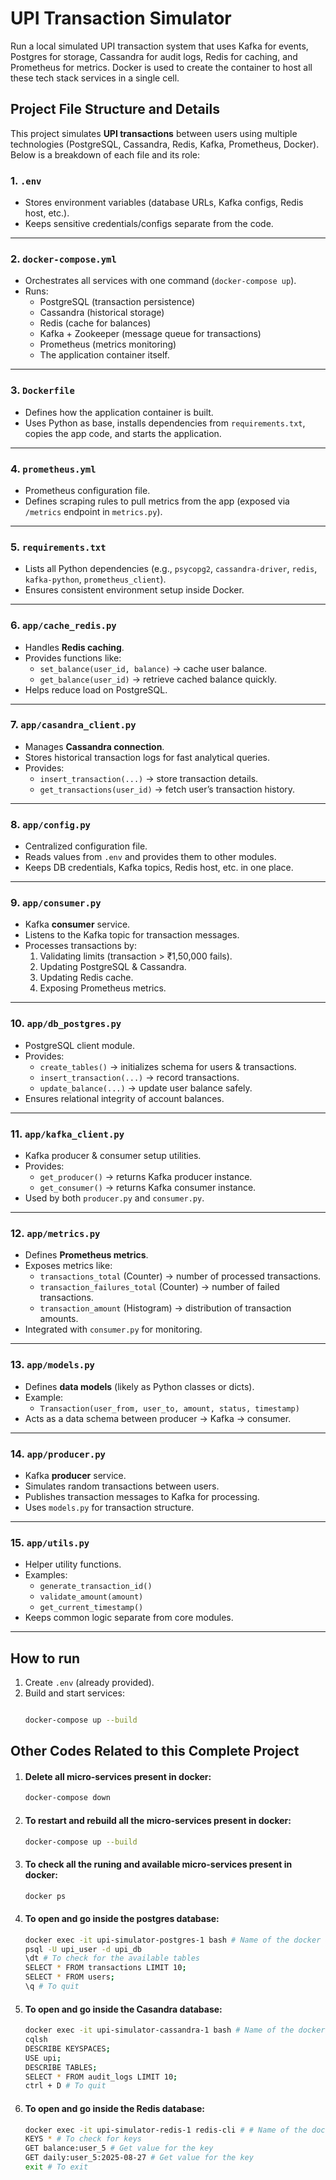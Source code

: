 # UPI Transaction Simulator
Run a local simulated UPI transaction system that uses Kafka for events, Postgres for storage, Cassandra for audit logs, Redis for caching, and Prometheus for metrics. Docker is used to create the container to host all these tech stack services in a single cell. 

## Project File Structure and Details
This project simulates **UPI transactions** between users using multiple technologies (PostgreSQL, Cassandra, Redis, Kafka, Prometheus, Docker). Below is a breakdown of each file and its role:

### 1. `.env`
- Stores environment variables (database URLs, Kafka configs, Redis host, etc.).
- Keeps sensitive credentials/configs separate from the code.

---

### 2. `docker-compose.yml`
- Orchestrates all services with one command (`docker-compose up`).
- Runs:
  - PostgreSQL (transaction persistence)
  - Cassandra (historical storage)
  - Redis (cache for balances)
  - Kafka + Zookeeper (message queue for transactions)
  - Prometheus (metrics monitoring)
  - The application container itself.

---

### 3. `Dockerfile`
- Defines how the application container is built.
- Uses Python as base, installs dependencies from `requirements.txt`, copies the app code, and starts the application.

---

### 4. `prometheus.yml`
- Prometheus configuration file.
- Defines scraping rules to pull metrics from the app (exposed via `/metrics` endpoint in `metrics.py`).

---

### 5. `requirements.txt`
- Lists all Python dependencies (e.g., `psycopg2`, `cassandra-driver`, `redis`, `kafka-python`, `prometheus_client`).
- Ensures consistent environment setup inside Docker.

---

### 6. `app/cache_redis.py`
- Handles **Redis caching**.
- Provides functions like:
  - `set_balance(user_id, balance)` → cache user balance.
  - `get_balance(user_id)` → retrieve cached balance quickly.
- Helps reduce load on PostgreSQL.

---

### 7. `app/casandra_client.py`
- Manages **Cassandra connection**.
- Stores historical transaction logs for fast analytical queries.
- Provides:
  - `insert_transaction(...)` → store transaction details.
  - `get_transactions(user_id)` → fetch user’s transaction history.

---

### 8. `app/config.py`
- Centralized configuration file.
- Reads values from `.env` and provides them to other modules.
- Keeps DB credentials, Kafka topics, Redis host, etc. in one place.

---

### 9. `app/consumer.py`
- Kafka **consumer** service.
- Listens to the Kafka topic for transaction messages.
- Processes transactions by:
  1. Validating limits (transaction > ₹1,50,000 fails).
  2. Updating PostgreSQL & Cassandra.
  3. Updating Redis cache.
  4. Exposing Prometheus metrics.

---

### 10. `app/db_postgres.py`
- PostgreSQL client module.
- Provides:
  - `create_tables()` → initializes schema for users & transactions.
  - `insert_transaction(...)` → record transactions.
  - `update_balance(...)` → update user balance safely.
- Ensures relational integrity of account balances.

---

### 11. `app/kafka_client.py`
- Kafka producer & consumer setup utilities.
- Provides:
  - `get_producer()` → returns Kafka producer instance.
  - `get_consumer()` → returns Kafka consumer instance.
- Used by both `producer.py` and `consumer.py`.

---

### 12. `app/metrics.py`
- Defines **Prometheus metrics**.
- Exposes metrics like:
  - `transactions_total` (Counter) → number of processed transactions.
  - `transaction_failures_total` (Counter) → number of failed transactions.
  - `transaction_amount` (Histogram) → distribution of transaction amounts.
- Integrated with `consumer.py` for monitoring.

---

### 13. `app/models.py`
- Defines **data models** (likely as Python classes or dicts).
- Example:
  - `Transaction(user_from, user_to, amount, status, timestamp)`
- Acts as a data schema between producer → Kafka → consumer.

---

### 14. `app/producer.py`
- Kafka **producer** service.
- Simulates random transactions between users.
- Publishes transaction messages to Kafka for processing.
- Uses `models.py` for transaction structure.

---

### 15. `app/utils.py`
- Helper utility functions.
- Examples:
  - `generate_transaction_id()`
  - `validate_amount(amount)`
  - `get_current_timestamp()`
- Keeps common logic separate from core modules.

---

## How to run
1. Create `.env` (already provided).
2. Build and start services:
   ```bash

   docker-compose up --build

## Other Codes Related to this Complete Project

1. #### Delete all micro-services present in docker: 
   ```bash
   docker-compose down

2. #### To restart and rebuild all the micro-services present in docker:
   ```bash
   docker-compose up --build

3. #### To check all the runing and available micro-services present in docker:
   ```bash
   docker ps

4. #### To open and go inside the postgres database:
   ```bash
   docker exec -it upi-simulator-postgres-1 bash # Name of the docker app for postgres database
   psql -U upi_user -d upi_db
   \dt # To check for the available tables
   SELECT * FROM transactions LIMIT 10;
   SELECT * FROM users;
   \q # To quit


5. #### To open and go inside the Casandra database:
   ```bash
   docker exec -it upi-simulator-cassandra-1 bash # Name of the docker app for casandra database
   cqlsh
   DESCRIBE KEYSPACES;
   USE upi;
   DESCRIBE TABLES;
   SELECT * FROM audit_logs LIMIT 10;
   ctrl + D # To quit


6. #### To open and go inside the Redis database:
   ```bash
   docker exec -it upi-simulator-redis-1 redis-cli # # Name of the docker app for Redis database
   KEYS * # To check for keys
   GET balance:user_5 # Get value for the key
   GET daily:user_5:2025-08-27 # Get value for the key
   exit # To exit



